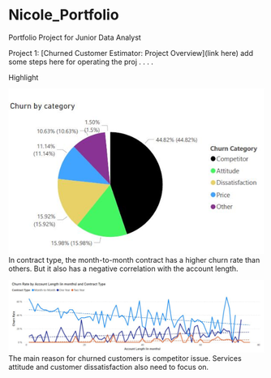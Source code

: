 # Nicole_Portfolio
Portfolio Project for Junior Data Analyst

Project 1: [Churned Customer Estimator: Project Overview](link here)
add some steps here for operating the proj
.
.
.
.

Highlight

![](https://github.com/sakiileung/Nicole_Portfolio/blob/main/Images/category.JPG)
In contract type, the month-to-month contract has a higher churn rate than others. But it also has a negative correlation with the account length. 


![](https://github.com/sakiileung/Nicole_Portfolio/blob/main/Images/Churn%20Rate%20in%20Account%20and%20Contract.JPG)
The main reason for churned customers is competitor issue. Services attitude and customer dissatisfaction also need to focus on.
